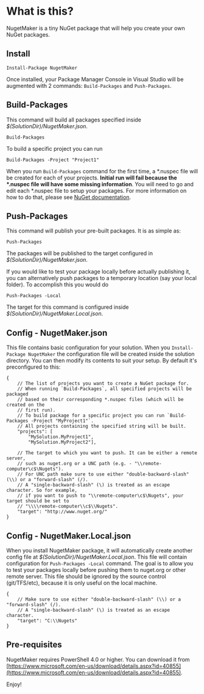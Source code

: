 # What is this?
NugetMaker is a tiny NuGet package that will help you create your own NuGet packages.

## Install
```
Install-Package NugetMaker
```

Once installed, your Package Manager Console in Visual Studio will be augmented with 2 commands: `Build-Packages` and `Push-Packages`.


## Build-Packages
This command will build all packages specified inside *$(SolutionDir)/NugetMaker.json*.

```
Build-Packages
```

To build a specific project you can run

```
Build-Packages -Project "Project1"
```

When you run `Build-Packages` command for the first time, a \*.nuspec file will be created for each of your projects. **Initial run will fail because the \*.nuspec file will have some missing information**. You will need to go and edit each *.nuspec file to setup your packages. For more information on how to do that, please see [NuGet documentation][nuspec-docs].


## Push-Packages
This command will publish your pre-built packages. It is as simple as:

```
Push-Packages
```

The packages will be published to the target configured in *$(SolutionDir)/NugetMaker.json*.

If you would like to test your package locally before actually publishing it, you can alternatively push packages to a temporary location (say your local folder). To accomplish this you would do

```
Push-Packages -Local
```

The target for this command is configured inside *$(SolutionDir)/NugetMaker.Local.json*.

## Config - NugetMaker.json
This file contains basic configuration for your solution. When you `Install-Package NugetMaker` the configuration file will be created inside the solution directory. You can then modify its contents to suit your setup. By default it's preconfigured to this:

```
{
	// The list of projects you want to create a NuGet package for.
	// When running `Build-Packages`, all specified projects will be packaged
	// based on their corresponding *.nuspec files (which will be created on the
	// first run).
	// To build package for a specific project you can run `Build-Packages -Project "MyProject1"`.
	// All projects containing the specified string will be built.
	"projects": [
		"MySolution.MyProject1",
		"MySolution.MyProject2"],

	// The target to which you want to push. It can be either a remote server,
	// such as nuget.org or a UNC path (e.g. - "\\remote-computer\c$\Nugets").
	// For UNC path make sure to use either "double-backward-slash" (\\) or a "forward-slash" (/).
	// A "single-backward-slash" (\) is treated as an escape character. So for example,
	// if you want to push to "\\remote-computer\c$\Nugets", your target should be set to
	// "\\\\remote-computer\\c$\\Nugets".
	"target": "http://www.nuget.org/"
}
```

## Config - NugetMaker.Local.json
When you install NugetMaker package, it will automatically create another config file at *$(SolutionDir)/NugetMaker.Local.json*. This file will contain configuration for `Push-Packages -Local` command. The goal is to allow you to test your packages locally before pushing them to nuget.org or other remote server. This file should be ignored
by the source control (git/TFS/etc), because it is only useful on the local machine.

```
{
	// Make sure to use either "double-backward-slash" (\\) or a "forward-slash" (/).
	// A "single-backward-slash" (\) is treated as an escape character.
	"target": "C:\\Nugets"
}
```

## Pre-requisites
NugetMaker requires PowerShell 4.0 or higher. You can download it from [https://www.microsoft.com/en-us/download/details.aspx?id=40855](https://www.microsoft.com/en-us/download/details.aspx?id=40855).

Enjoy!

[nuspec-docs]:http://docs.nuget.org/create/nuspec-reference
